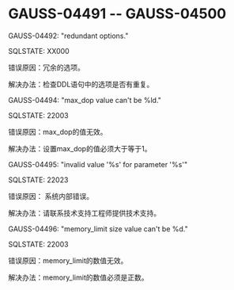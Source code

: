 # GAUSS-04491 -- GAUSS-04500<a name="ZH-CN_TOPIC_0302073085"></a>

GAUSS-04492: "redundant options."

SQLSTATE: XX000

错误原因：冗余的选项。

解决办法：检查DDL语句中的选项是否有重复。

GAUSS-04494: "max\_dop value can't be %ld."

SQLSTATE: 22003

错误原因：max\_dop的值无效。

解决办法：设置max\_dop的值必须大于等于1。

GAUSS-04495: "invalid value '%s' for parameter '%s'"

SQLSTATE: 22023

错误原因： 系统内部错误。

解决办法：请联系技术支持工程师提供技术支持。

GAUSS-04496: "memory\_limit size value can't be %d."

SQLSTATE: 22003

错误原因：memory\_limit的数值无效。

解决办法：memory\_limit的数值必须是正数。

